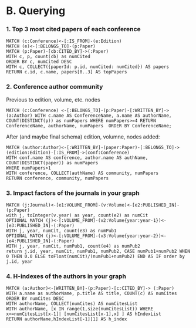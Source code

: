 # B. Querying

### 1. Top 3 most cited papers of each conference
```Cypher
MATCH (c:Conference)<-[:IS_FROM]-(e:Edition)
MATCH (e)<-[:BELONGS_TO]-(p:Paper)
MATCH (p:Paper)-[cb:CITED_BY]->(:Paper)
WITH c, p, count(cb) as numCited
ORDER BY c, numCited DESC
WITH c, COLLECT({paperId: p.id, numCited: numCited}) AS papers
RETURN c.id, c.name, papers[0..3] AS topPapers
```

### 2. Conference author community
Previous to edition, volume, etc. nodes
```Cypher
MATCH (c:Conference) <-[:BELONGS_TO]-(p:Paper)-[:WRITTEN_BY]-> (a:Author) WITH c.name AS ConferenceName, a.name AS authorName, COUNT(DISTINCT(p)) as numPapers WHERE numPapers>=4 RETURN ConferenceName, authorName, numPapers  ORDER BY ConferenceName;
```
After (and maybe final schema) edition, volumne, nodes added:
```Cypher
MATCH (author:Author)<-[:WRITTEN_BY]-(paper:Paper)-[:BELONGS_TO]->(edition:Edition)-[:IS_FROM]->(conf:Conference)
WITH conf.name AS conference, author.name AS authName, COUNT(DISTINCT(paper)) as numPapers
WHERE numPapers>1
WITH conference, COLLECT(authName) AS community, numPapers
RETURN conference, community, numPapers
```


### 3. Impact factors of the journals in your graph 
```Cypher
MATCH (j:Journal)<-[e1:VOLUME_FROM]-(v:Volume)<-[e2:PUBLISHED_IN]-(p:Paper)
with j, toInteger(v.year) as year, count(e2) as numCit
OPTIONAL MATCH (j)<-[:VOLUME_FROM]-(v2:Volume{year:year-1})<-[e3:PUBLISHED_IN]-(:Paper)
WITH j, year, numCit, count(e3) as numPub1
OPTIONAL MATCH (j)<-[:VOLUME_FROM]-(v3:Volume{year:year-2})<-[e4:PUBLISHED_IN]-(:Paper)
WITH j, year, numCit, numPub1, count(e4) as numPub2
return j.id, year, numCit, numPub1, numPub2, CASE numPub1+numPub2 WHEN 0 THEN 0.0 ELSE toFloat(numCit)/(numPub1+numPub2) END AS IF order by j.id, year
```
### 4. H-indexes of the authors in your graph
```Cypher
MATCH (a:Author)<-[WRITTEN_BY]-(p:Paper)-[c:CITED_BY]-> (:Paper)
WITH a.name as authorName, p.title AS title, COUNT(c) AS numCites 
ORDER BY numCites DESC
WITH authorName, COLLECT(numCites) AS numCitesList
WITH authorName, [x IN range(1,size(numCitesList)) WHERE x<=numCitesList[x-1]| [numCitesList[x-1],x] ] AS hIndexList
RETURN authorName,hIndexList[-1][1] AS h_index

```

